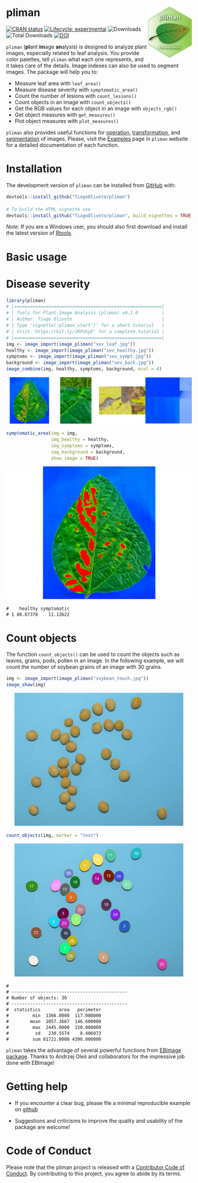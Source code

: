 
<!-- README.md is generated from README.Rmd. Please edit that file -->

# pliman <img src="man/figures/logo_pliman.svg" align="right" height="140/"/>

<!-- badges: start -->

[![CRAN
status](https://www.r-pkg.org/badges/version-ago/pliman)](https://CRAN.R-project.org/package=metan)
[![Lifecycle:
experimental](https://img.shields.io/badge/lifecycle-experimental-brightgreen.svg)](https://www.tidyverse.org/lifecycle/#experimental)
![Downloads](http://cranlogs.r-pkg.org/badges/pliman) ![Total
Downloads](https://cranlogs.r-pkg.org/badges/grand-total/pliman)
[![DOI](https://zenodo.org/badge/352844585.svg)](https://zenodo.org/badge/latestdoi/352844585)
<!-- badges: end -->

`pliman` (**pl**ant **im**age **an**alysis) is designed to analyze plant
images, especially related to leaf analysis. You provide color palettes,
tell `pliman` what each one represents, and it takes care of the
details. Image indexes can also be used to segment images. The package
will help you to:

-   Measure leaf area with `leaf_area()`
-   Measure disease severity with `symptomatic_area()`
-   Count the number of lesions with `count_lesions()`
-   Count objects in an image with `count_objects()`
-   Get the RGB values for each object in an image with `objects_rgb()`
-   Get object measures with `get_measures()`
-   Plot object measures with `plot_measures()`

`pliman` also provides useful functions for
[operation](https://tiagoolivoto.github.io/pliman/reference/image_combine.html),
[transformation](https://tiagoolivoto.github.io/pliman/reference/utils_transform.html),
and
[segmentation](https://tiagoolivoto.github.io/pliman/reference/image_binary.html)
of images. Please, visit the
[Examples](https://tiagoolivoto.github.io/pliman/index.html) page in
`pliman` website for a detailed documentation of each function.

# Installation

The development version of `pliman` can be installed from
[GitHub](https://github.com/TiagoOlivoto/pliman) with:

``` r
devtools::install_github("TiagoOlivoto/pliman")

# To build the HTML vignette use
devtools::install_github("TiagoOlivoto/pliman", build_vignettes = TRUE)
```

*Note*: If you are a Windows user, you should also first download and
install the latest version of
[Rtools](https://cran.r-project.org/bin/windows/Rtools/).

# Basic usage

# Disease severity

``` r
library(pliman)
# |========================================================|
# | Tools for Plant Image Analysis (pliman) v0.1.0         |
# | Author: Tiago Olivoto                                  |
# | Type 'vignette('pliman_start')' for a short tutorial   |
# | Visit 'https://bit.ly/2RP2kyE' for a complete tutorial |
# |========================================================|
img <- image_import(image_pliman("sev_leaf.jpg"))
healthy <- image_import(image_pliman("sev_healthy.jpg"))
symptoms <- image_import(image_pliman("sev_sympt.jpg"))
background <- image_import(image_pliman("sev_back.jpg"))
image_combine(img, healthy, symptoms, background, ncol = 4)
```

![](man/figures/README-unnamed-chunk-3-1.png)<!-- -->

``` r
symptomatic_area(img = img,
                 img_healthy = healthy,
                 img_symptoms = symptoms,
                 img_background = background,
                 show_image = TRUE)
```

![](man/figures/README-unnamed-chunk-4-1.png)<!-- -->

    #    healthy symptomatic
    # 1 88.87378    11.12622

# Count objects

The function `count_objects()` can be used to count the objects such as
leaves, grains, pods, pollen in an image. In the following example, we
will count the number of soybean grains of an image with 30 grains.

``` r
img <- image_import(image_pliman("soybean_touch.jpg"))
image_show(img)
```

![](man/figures/README-unnamed-chunk-5-1.png)<!-- -->

``` r
count_objects(img, marker = "text")
```

![](man/figures/README-unnamed-chunk-5-2.png)<!-- -->

    # 
    # --------------------------------------------
    # Number of objects: 30 
    # --------------------------------------------
    #  statistics       area   perimeter
    #         min  1366.0000  117.000000
    #        mean  2057.3667  146.600000
    #         max  2445.0000  158.000000
    #          sd   230.5574    8.406073
    #         sum 61721.0000 4398.000000

`pliman` takes the advantage of several powerful functions from [EBImage
package](https://bioconductor.org/packages/release/bioc/html/EBImage.html).
Thanks to Andrzej Oleś and collaborators for the impressive job done
with EBImage!

# Getting help

-   If you encounter a clear bug, please file a minimal reproducible
    example on [github](https://github.com/TiagoOlivoto/pliman/issues)

-   Suggestions and criticisms to improve the quality and usability of
    the package are welcome!

# Code of Conduct

Please note that the pliman project is released with a [Contributor Code
of Conduct](https://tiagoolivoto.github.io/pliman/CODE_OF_CONDUCT.html).
By contributing to this project, you agree to abide by its terms.
